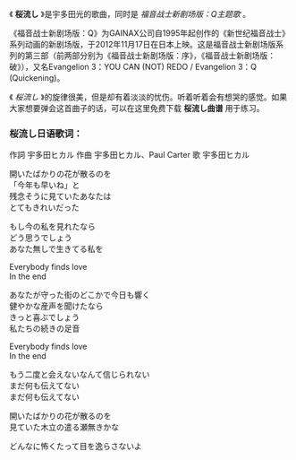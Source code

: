

《 **桜流し** 》是宇多田光的歌曲，同时是 _福音战士新剧场版：Q主题歌_ 。

《福音战士新剧场版：Q》为GAINAX公司自1995年起创作的《新世纪福音战士》系列动画的新剧场版，于2012年11月17日在日本上映。这是福音战士新剧场版系列的第三部（前两部分别为《福音战士新剧场版：序》，《福音战士新剧场版：破》），又名Evangelion
3：YOU CAN (NOT) REDO / Evangelion 3：Q (Quickening)。

《 _桜流し_ 》的旋律很美，但是却有着淡淡的忧伤。听着听着会有想哭的感觉。如果大家想要弹会这首曲子的话，可以在这里免费下载 **桜流し曲谱** 用于练习。

### 桜流し日语歌词：

作詞 宇多田ヒカル 作曲 宇多田ヒカル、Paul Carter 歌 宇多田ヒカル

開いたばかりの花が散るのを  
「今年も早いね」と  
残念そうに見ていたあなたは  
とてもきれいだった

もし今の私を見れたなら  
どう思うでしょう  
あなた無しで生きてる私を

Everybody finds love  
In the end

あなたが守った街のどこかで今日も響く  
健やかな産声を聞けたなら  
きっと喜ぶでしょう  
私たちの続きの足音

Everybody finds love  
In the end

もう二度と会えないなんて信じられない  
まだ何も伝えてない  
まだ何も伝えてない

開いたばかりの花が散るのを  
見ていた木立の遣る瀬無きかな

どんなに怖くたって目を逸らさないよ

